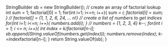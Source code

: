 StringBuilder sb = new StringBuilder();
// create an array of factorial lookup
int sum = 1;
factorial[0] = 1;
for(int i=1; i<=n; i++){
sum *= i;
factorial[i] = sum;
}
// factorial[] = {1, 1, 2, 6, 24, ... n!}
// create a list of numbers to get indices
for(int i=1; i<=n; i++){
numbers.add(i);
}
// numbers = {1, 2, 3, 4}
k--;
for(int i = 1; i <= n; i++){
int index = k/factorial[n-i];
sb.append(String.valueOf(numbers.get(index)));
numbers.remove(index);
k-=index*factorial[n-i];
}
return String.valueOf(sb);
}
```
​